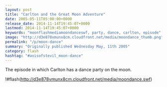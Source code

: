 ```yaml
---
layout: post
title: "Carlton and the Great Moon Adventure"
date: 2005-05-11T05:00:00+0000
release_date: 2014-11-14T19:45:07+0000
lastmod: 2014-11-14T19:45:07+0000
keywords: "moonflashmediamoondanceswf, party, dance, carlton, episode"
image: "http://d3e878vmunx8cm.cloudfront.net/media/moondance_thumb.png"
permalink: "/p/moon-dance"
summary: "Originally published Wednesday May, 11th 2005"
category: flash
hashtag: "#axisofstevil_moon-dance"
---
```


The episode in which Carlton has a dance party on the moon.

!#flash(http://d3e878vmunx8cm.cloudfront.net/media/moondance.swf)
